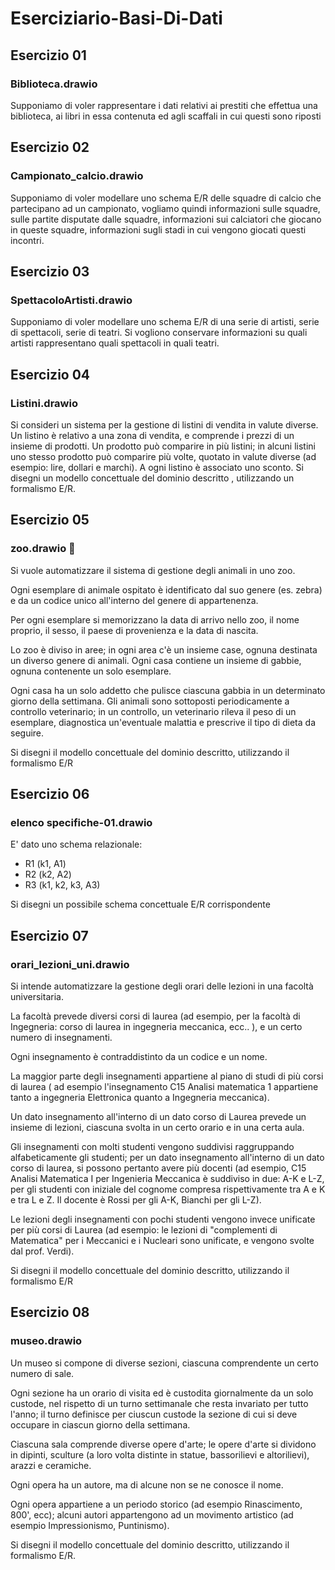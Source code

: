 # Eserciziario-Basi-Di-Dati

## Esercizio 01
### Biblioteca.drawio
Supponiamo di voler rappresentare i dati relativi ai prestiti che effettua una biblioteca,
ai libri in essa contenuta ed agli scaffali in cui questi sono riposti

## Esercizio 02
### Campionato_calcio.drawio
Supponiamo di voler modellare uno schema E/R delle squadre di calcio che partecipano 
ad un campionato, vogliamo quindi informazioni sulle squadre, sulle partite disputate dalle squadre, informazioni
sui calciatori che giocano in queste squadre, informazioni sugli stadi in cui vengono giocati questi incontri.

## Esercizio 03
### SpettacoloArtisti.drawio
Supponiamo di voler modellare uno schema E/R di una serie di artisti, serie di spettacoli, serie di teatri. Si vogliono conservare 
informazioni su quali artisti rappresentano quali spettacoli in quali teatri.

## Esercizio 04
### Listini.drawio
Si consideri un sistema per la gestione di listini di vendita in valute diverse. 
Un listino è relativo a una zona di vendita, e comprende i prezzi di un insieme di prodotti.
Un prodotto può comparire in più listini; in alcuni listini uno stesso
prodotto può comparire più volte, quotato in valute diverse (ad esempio: lire, dollari e marchi).
A ogni listino è associato uno sconto.
Si disegni un modello concettuale del dominio descritto , utilizzando un formalismo E/R.

## Esercizio 05
### zoo.drawio 🦊
Si vuole automatizzare il sistema  di gestione degli animali in uno zoo.

Ogni esemplare di animale ospitato è identificato
dal suo genere (es. zebra) e da un codice unico all'interno del genere di appartenenza. 

Per ogni esemplare si memorizzano la data di arrivo 
nello zoo, il nome proprio, il sesso, il paese di provenienza e la data di nascita. 

Lo zoo è diviso in aree; in ogni area c'è un insieme case, ognuna destinata un diverso genere di animali. Ogni casa contiene un insieme 
di gabbie, ognuna contenente un solo esemplare.

Ogni casa ha un solo addetto che pulisce ciascuna gabbia in un determinato giorno della settimana. Gli animali sono sottoposti 
periodicamente a controllo veterinario; in un controllo, un veterinario rileva il peso di un esemplare, diagnostica un'eventuale malattia
e prescrive il tipo di dieta da seguire.

Si disegni il modello concettuale del dominio descritto, utilizzando il formalismo E/R

## Esercizio 06
### elenco specifiche-01.drawio
E' dato uno schema relazionale:

- R1 (k1, A1)
- R2 (k2, A2)
- R3 (k1, k2, k3, A3)

Si disegni un possibile schema concettuale E/R corrispondente

## Esercizio 07
### orari_lezioni_uni.drawio
Si intende automatizzare la gestione degli orari delle lezioni in una facoltà universitaria.

La facoltà prevede diversi corsi di laurea (ad esempio, per la facoltà di Ingegneria: corso di laurea
in ingegneria meccanica, ecc.. ), e un certo numero di insegnamenti. 

Ogni insegnamento è contraddistinto da un codice e un nome. 

La maggior parte degli insegnamenti appartiene al piano di studi di più corsi di laurea ( ad esempio 
l'insegnamento C15 Analisi matematica 1 appartiene tanto a ingegneria Elettronica quanto a Ingegneria 
meccanica).

Un dato insegnamento all'interno di un dato corso di Laurea prevede un insieme di lezioni, ciascuna 
svolta in un certo orario e in una certa aula.
 
Gli insegnamenti con molti studenti vengono suddivisi raggruppando alfabeticamente gli studenti;
per un dato insegnamento all'interno di un dato corso di laurea, si possono pertanto avere più docenti
(ad esempio, C15 Analisi Matematica I per Ingenieria Meccanica è suddiviso in due: 
A-K e L-Z, per gli studenti con iniziale del cognome compresa rispettivamente tra A e K e tra L e Z.
Il docente è Rossi per gli A-K, Bianchi per gli L-Z). 

Le lezioni degli insegnamenti con pochi studenti vengono invece unificate per più corsi di Laurea (ad esempio:
le lezioni di "complementi di Matematica" per i Meccanici e i Nucleari sono unificate, e vengono svolte
dal prof. Verdi).

Si disegni il modello concettuale del dominio descritto, utilizzando il formalismo E/R

## Esercizio 08
### museo.drawio
Un museo si compone di diverse sezioni, ciascuna comprendente un certo numero di sale.

Ogni sezione ha un orario di visita ed è custodita giornalmente da un solo custode, nel rispetto di un turno settimanale che resta
invariato per tutto l'anno; il turno definisce per ciuscun custode la sezione di cui si deve occupare in ciascun giorno della
settimana.

Ciascuna sala comprende diverse opere d'arte; le opere d'arte si dividono in dipinti, sculture (a loro volta distinte in
statue, bassorilievi e altorilievi), arazzi e ceramiche.

Ogni opera ha un autore, ma di alcune non se ne conosce il nome.

Ogni opera appartiene a un periodo storico (ad esempio Rinascimento, 800', ecc); alcuni autori appartengono 
ad un movimento artistico (ad esempio Impressionismo, Puntinismo).

Si disegni il modello concettuale del dominio descritto, utilizzando il formalismo E/R.
